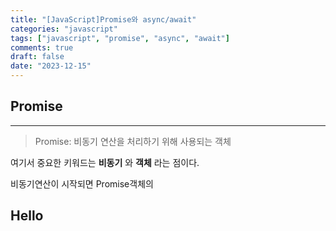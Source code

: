 ```yaml
---
title: "[JavaScript]Promise와 async/await"
categories: "javascript"
tags: ["javascript", "promise", "async", "await"]
comments: true
draft: false
date: "2023-12-15"
---
```


## Promise

---

> Promise: 비동기 연산을 처리하기 위해 사용되는 객체

여기서 중요한 키워드는 **비동기** 와 **객체** 라는 점이다.

>

비동기연산이 시작되면 Promise객체의

## Hello

